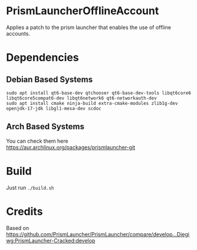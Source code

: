 # PrismLauncherOfflineAccount

Applies a patch to the prism launcher that enables the use of offline accounts.

# Dependencies

## Debian Based Systems

`sudo apt install qt6-base-dev qtchooser qt6-base-dev-tools libqt6core6 libqt6core5compat6-dev libqt6network6 qt6-networkauth-dev`\
`sudo apt install cmake ninja-build extra-cmake-modules zlib1g-dev openjdk-17-jdk libgl1-mesa-dev scdoc`

## Arch Based Systems

You can check them here https://aur.archlinux.org/packages/prismlauncher-git

# Build

Just run `./build.sh`

# Credits

Based on https://github.com/PrismLauncher/PrismLauncher/compare/develop...Diegiwg:PrismLauncher-Cracked:develop
